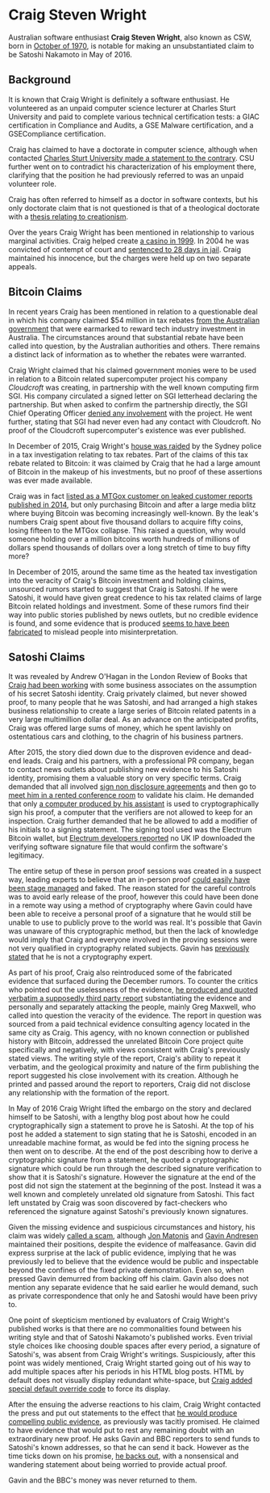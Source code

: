 # Craig Steven Wright

Australian software enthusiast **Craig Steven Wright**, also known as CSW, born in [October of 1970](https://companydb.uk/08260048-denariuz-ltd), is notable for making an unsubstantiated claim to be Satoshi Nakamoto in May of 2016.

## Background

It is known that Craig Wright is definitely a software enthusiast. He volunteered as an unpaid computer science lecturer at Charles Sturt University and paid to complete various technical certification tests: a GIAC certification in Compliance and Audits, a GSE Malware certification, and a GSECompliance certification.

Craig has claimed to have a doctorate in computer science, although when contacted [Charles Sturt University made a statement to the contrary](http://www.forbes.com/sites/thomasbrewster/2015/12/11/bitcoin-creator-satoshi-craig-wright-lies-hoax/#7cd66c053903). CSU further went on to contradict his characterization of his employment there, clarifying that the position he had previously referred to was an unpaid volunteer role.

Craig has often referred to himself as a doctor in software contexts, but his only doctorate claim that is not questioned is that of a theological doctorate with a [thesis relating to creationism](http://www.businessinsider.com/incredible-career-of-craig-steven-wright-australian-scientist-suspected-of-creating-bitcoin-2015-12).

Over the years Craig Wright has been mentioned in relationship to various marginal activities. Craig helped create [a casino in 1999](https://www.reviewed-casinos.com/articles/the-history-of-online-gambling). In 2004 he was convicted of contempt of court and [sentenced to 28 days in jail](http://www.theage.com.au/business/markets/currencies/alleged-bitcoin-founders-dealings-with-the-asx-and-news-ltd-got-him-in-trouble-20151210-glk5ef). Craig maintained his innocence, but the charges were held up on two separate appeals.

## Bitcoin Claims

In recent years Craig has been mentioned in relation to a questionable deal in which his company claimed $54 million in tax rebates [from the Australian government](http://www.businessinsider.com.au/the-australian-who-may-have-invented-bitcoin-claimed-to-have-landed-54m-in-taxpayer-funded-rebates-2015-12) that were earmarked to reward tech industry investment in Australia. The circumstances around that substantial rebate have been called into question, by the Australian authorities and others. There remains a distinct lack of information as to whether the rebates were warranted.

Craig Wright claimed that his claimed government monies were to be used in relation to a Bitcoin related supercomputer project his company *Cloudcroft* was creating, in partnership with the well known computing firm SGI. His company circulated a signed letter on SGI letterhead declaring the partnership. But when asked to confirm the partnership directly, the SGI Chief Operating Officer [denied any involvement](http://www.zdnet.com/article/sgi-denies-links-with-alleged-bitcoin-founder-craig-wright/) with the project. He went further, stating that SGI had never even had any contact with Cloudcroft. No proof of the Cloudcroft supercomputer's existence was ever published.

In December of 2015, Craig Wright's [house was raided](http://www.cnet.com/au/news/bitcoin-whodunit-leads-to-oz/) by the Sydney police in a tax investigation relating to tax rebates. Part of the claims of this tax rebate related to Bitcoin: it was claimed by Craig that he had a large amount of Bitcoin in the makeup of his investments, but no proof of these assertions was ever made available.

Craig was in fact [listed as a MTGox customer on leaked customer reports published in 2014](https://www.reddit.com/r/Bitcoin/comments/4hx3q9/according_to_the_mtgox_leaks_from_early_2014_our/), but only purchasing Bitcoin and after a large media blitz where buying Bitcoin was becoming increasingly well-known. By the leak's numbers Craig spent about five thousand dollars to acquire fifty coins, losing fifteen to the MTGox collapse. This raised a question, why would someone holding over a million bitcoins worth hundreds of millions of dollars spend thousands of dollars over a long stretch of time to buy fifty more?

In December of 2015, around the same time as the heated tax investigation into the veracity of Craig's Bitcoin investment and holding claims, unsourced rumors started to suggest that Craig is Satoshi. If he were Satoshi, it would have given great credence to his tax related claims of large Bitcoin related holdings and investment. Some of these rumors find their way into public stories published by news outlets, but no credible evidence is found, and some evidence that is produced [seems to have been fabricated](http://motherboard.vice.com/read/satoshis-pgp-keys-are-probably-backdated-and-point-to-a-hoax) to mislead people into misinterpretation. 

## Satoshi Claims

It was revealed by Andrew O'Hagan in the London Review of Books that [Craig had been working](http://www.lrb.co.uk/v38/n13/andrew-ohagan/the-satoshi-affair) with some business associates on the assumption of his secret Satoshi identity. Craig privately claimed, but never showed proof, to many people that he was Satoshi, and had arranged a high stakes business relationship to create a large series of Bitcoin related patents in a very large multimillion dollar deal. As an advance on the anticipated profits, Craig was offered large sums of money, which he spent lavishly on ostentatious cars and clothing, to the chagrin of his business partners.

After 2015, the story died down due to the disproven evidence and dead-end leads. Craig and his partners, with a professional PR company, began to contact news outlets about publishing new evidence to his Satoshi identity, promising them a valuable story on very specific terms. Craig demanded that all involved [sign non disclosure agreements](http://ftalphaville.ft.com/2016/03/31/2158024/craig-wrights-upcoming-big-reveal/) and then go to [meet him in a rented conference room](http://www.bbc.com/news/technology-36185267) to validate his claim. He demanded that only [a computer produced by his assistant](https://www.wired.com/2016/05/craig-wright-privately-proved-hes-bitcoins-creator/) is used to cryptographically sign his proof, a computer that the verifiers are not allowed to keep for an inspection. Craig further demanded that he be allowed to add a modifier of his initials to a signing statement. The signing tool used was the Electrum Bitcoin wallet, but [Electrum developers reported](https://twitter.com/electrumwallet/status/727366861592076288) no UK IP downloaded the verifying software signature file that would confirm the software's legitimacy.

The entire setup of these in person proof sessions was created in a suspect way, leading experts to believe that an in-person proof [could easily have been stage managed](http://www.economist.com/news/briefings/21698061-craig-steven-wright-claims-be-satoshi-nakamoto-bitcoin) and faked. The reason stated for the careful controls was to avoid early release of the proof, however this could have been done in a remote way using a method of cryptography where Gavin could have been able to receive a personal proof of a signature that he would still be unable to use to publicly prove to the world was real. It's possible that Gavin was unaware of this cryptographic method, but then the lack of knowledge would imply that Craig and everyone involved in the proving sessions were not very qualified in cryptography related subjects. Gavin has [previously stated](https://bitcointalk.org/index.php?action=profile;u=224;sa=showPosts;start=780) that he is not a cryptography expert.

As part of his proof, Craig also reintroduced some of the fabricated evidence that surfaced during the December rumors. To counter the critics who pointed out the uselessness of the evidence, [he produced and quoted verbatim a supposedly third party report](https://www.reddit.com/r/Bitcoin/comments/4hyb8k/the_blocksize_debate_the_personal_attacks_against/) substantiating the evidence and personally and separately attacking the people, mainly Greg Maxwell, who called into question the veracity of the evidence. The report in question was sourced from a paid technical evidence consulting agency located in the same city as Craig. This agency, with no known connection or published history with Bitcoin, addressed the unrelated Bitcoin Core project quite specifically and negatively, with views consistent with Craig's previously stated views. The writing style of the report, Craig's ability to repeat it verbatim, and the geological proximity and nature of the firm publishing the report suggested his close involvement with its creation. Although he printed and passed around the report to reporters, Craig did not disclose any relationship with the formation of the report. 

In May of 2016 Craig Wright lifted the embargo on the story and declared himself to be Satoshi, with a lengthy blog post about how he could cryptographically sign a statement to prove he is Satoshi. At the top of his post he added a statement to sign stating that he is Satoshi, encoded in an unreadable machine format, as would be fed into the signing process he then went on to describe. At the end of the post describing how to derive a cryptographic signature from a statement, he quoted a cryptographic signature which could be run through the described signature verification to show that it is Satoshi's signature. However the signature at the end of the post did not sign the statement at the beginning of the post. Instead it was a well known and completely unrelated old signature from Satoshi. This fact left unstated by Craig was soon discovered by fact-checkers who referenced the signature against Satoshi's previously known signatures.

Given the missing evidence and suspicious circumstances and history, his claim was widely [called a scam](http://motherboard.vice.com/read/craig-wright-satoshi-nakamoto-evidence-signature-is-worthless), although [Jon Matonis](http://themonetaryfuture.blogspot.no/2016/05/how-i-met-satoshi.html) and [Gavin Andresen](http://gavinandresen.ninja/satoshi) maintained their positions, despite the evidence of malfeasance. Gavin did express surprise at the lack of public evidence, implying that he was previously led to believe that the evidence would be public and inspectable beyond the confines of the fixed private demonstration. Even so, when pressed Gavin demurred from backing off his claim. Gavin also does not mention any separate evidence that he said earlier he would demand, such as private correspondence that only he and Satoshi would have been privy to.

One point of skepticism mentioned by evaluators of Craig Wright's published works is that there are no commonalities found between his writing style and that of Satoshi Nakamoto's published works. Even trivial style choices like choosing double spaces after every period, a signature of Satoshi's, was absent from Craig Wright's writings. Suspiciously, after this point was widely mentioned, Craig Wright started going out of his way to add multiple spaces after his periods in his HTML blog posts. HTML by default does not visually display redundant white-space, but [Craig added special default override code](https://www.reddit.com/r/Bitcoin/comments/4hsbx2/craig_now_using_double_spaces_in_his_blog_post/) to force its display.

After the ensuing the adverse reactions to his claim, Craig Wright contacted the press and put out statements to the effect that [he would produce compelling public evidence](http://www.bbc.com/news/technology-36193006), as previously was tacitly promised. He claimed to have evidence that would put to rest any remaining doubt with an extraordinary new proof. He asks Gavin and BBC reporters to send funds to Satoshi's known addresses, so that he can send it back. However as the time ticks down on his promise, [he backs out](https://web.archive.org/web/20160507165900/http://www.drcraigwright.net/), with a nonsensical and wandering statement about being worried to provide actual proof.

Gavin and the BBC's money was never returned to them.

